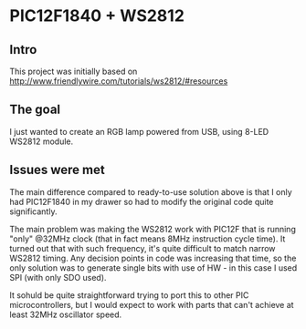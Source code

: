 # PIC12F1840 + WS2812

## Intro
This project was initially based on http://www.friendlywire.com/tutorials/ws2812/#resources

## The goal
I just wanted to create an RGB lamp powered from USB, using 8-LED WS2812 module.

## Issues were met
The main difference compared to ready-to-use solution above is that I only had PIC12F1840 in my drawer so had to modify the original code quite significantly.

The main problem was making the WS2812 work with PIC12F that is running "only" @32MHz clock (that in fact means 8MHz instruction cycle time). It turned out that with such frequency, it's quite difficult to match narrow WS2812 timing. Any decision points in code was increasing that time, so the only solution was to generate single bits with use of HW - in this case I used SPI (with only SDO used).

It sohuld be quite straightforward trying to port this to other PIC microcontrollers, but I would expect to work with parts that can't achieve at least 32MHz oscillator speed.
